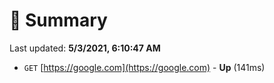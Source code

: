 # 📖 Summary
Last updated: **5/3/2021, 6:10:47 AM**

- `GET` [https://google.com](https://google.com) - **Up** (141ms)
